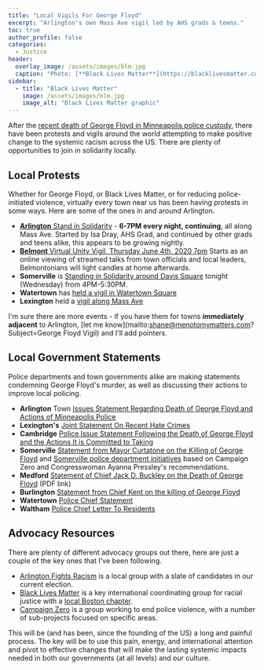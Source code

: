```yaml
---
title: "Local Vigils For George Floyd"
excerpt: "Arlington's own Mass Ave vigil led by AHS grads & teens."
toc: true
author_profile: false
categories:
  - Justice
header:
  overlay_image: /assets/images/blm.jpg
  caption: "Photo: [**Black Lives Matter**](https://blacklivesmatter.com/social-media-graphics/)"
sidebar:
  - title: "Black Lives Matter"
    image: /assets/images/blm.jpg
    image_alt: "Black Lives Matter graphic"
---
```


After the [recent death of George Floyd in Minneapolis police custody](https://en.wikipedia.org/wiki/Killing_of_George_Floyd), there have been protests and vigils around the world attempting to make positive change to the systemic racism across the US.  There are plenty of opportunities to join in solidarity locally.

## Local Protests

Whether for George Floyd, or Black Lives Matter, or for reducing police-initiated violence, virtually every town near us has been having protests in some ways.  Here are some of the ones in and around Arlington.

- [**Arlington** Stand in Solidarity](https://www.facebook.com/groups/160644117397/permalink/10158253455132398/) - **6-7PM every night, continuing**, all along Mass Ave.  Started by Isa Dray, AHS Grad, and continued by other grads and teens alike, this appears to be growing nightly.
- [**Belmont** Virtual Unity Vigil, Thursday June 4th, 2020 7pm](hhttps://sites.google.com/view/belmontrc/unity?authuser=0) Starts as an online viewing of streamed talks from town officials and local leaders, Belmontonians will light candles at home afterwards.
- **Somerville** is [Standing in Solidarity around Davis Square](https://www.facebook.com/events/254087366030867) tonight (Wednesday) from 4PM-5:30PM.
- **Watertown** has [held a vigil in Watertown Square](https://www.facebook.com/UnityBreakfast/posts/2895119743941806)
- **Lexington** held a [vigil along Mass Ave](https://www.msn.com/en-us/news/us/interfaith-vigil-and-protest-for-george-floyd-in-lexington/ar-BB150ubp)

I'm sure there are more events - if you have them for towns **immediately adjacent** to Arlington, [let me know](mailto:shane@menotomymatters.com?Subject=George Floyd Vigil) and I'll add pointers.

## Local Government Statements

Police departments and town governments alike are making statements condemning George Floyd's murder, as well as discussing their actions to improve local policing.

- **Arlington** Town [Issues Statement Regarding Death of George Floyd and Actions of Minneapolis Police](https://www.arlingtonma.gov/Home/Components/News/News/10225/494?backlist=%2Fdepartments%2Fpolice)
- **Lexington's** [Joint Statement On Recent Hate Crimes](https://www.lexingtonma.gov/home/news/joint-statement-recent-hate-crimes)
- **Cambridge** [Police Issue Statement Following the Death of George Floyd and the Actions It is Committed to Taking](https://www.cambridgema.gov/cpd/newsandalerts/Archives/2020/05/goingbeyondwords) 
- **Somerville** [Statement from Mayor Curtatone on the Killing of George Floyd](https://www.somervillema.gov/GeorgeFloyd) and [Somerville police department initiatives](https://www.somervillema.gov/policereform) based on Campaign Zero and Congresswoman Ayanna Pressley's recommendations.
- **Medford** [Statement of Chief Jack D. Buckley on the Death of George Floyd](https://medfordpolice.com/statement-of-chief-jack-d-buckley-on-the-death-of-george-floyd/) (PDF link)
- **Burlington** [Statement from Chief Kent on the killing of George Floyd](https://bpdsocialmedia.wordpress.com/2020/06/03/statement-from-chief-kent-on-the-killing-of-george-floyd/)
- **Watertown** [Police Chief Statement](https://www.facebook.com/WatertownPoliceDepartment/posts/10158397091007250?__tn__=K-R) 
- **Waltham** [Police Chief Letter To Residents](https://www.facebook.com/WalthamMAPolice/posts/4130347450339494)

## Advocacy Resources

There are plenty of different advocacy groups out there, here are just a couple of the key ones that I've been following.

- [Arlington Fights Racism](https://www.arlingtonfightsracism.com/) is a local group with a slate of candidates in our current election.
- [Black Lives Matter](https://blacklivesmatter.com/) is a key international coordinating group for racial justice with a [local Boston chapter](https://blacklivesmatterboston.org/).
- [Campaign Zero](https://www.joincampaignzero.org/) is a group working to end police violence, with a number of sub-projects focused on specific areas.

This will be (and has been, since the founding of the US) a long and painful process.  The key will be to use this pain, energy, and international attention and pivot to effective changes that will make the lasting systemic impacts needed in both our governments (at all levels) and our culture.